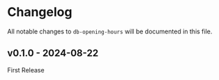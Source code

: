 # Changelog

All notable changes to `db-opening-hours` will be documented in this file.

## v0.1.0 - 2024-08-22

First Release
